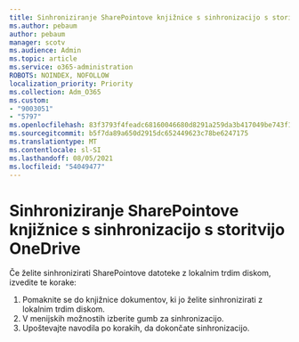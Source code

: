 ```yaml
---
title: Sinhroniziranje SharePointove knjižnice s sinhronizacijo s storitvijo OneDrive
ms.author: pebaum
author: pebaum
manager: scotv
ms.audience: Admin
ms.topic: article
ms.service: o365-administration
ROBOTS: NOINDEX, NOFOLLOW
localization_priority: Priority
ms.collection: Adm_O365
ms.custom:
- "9003051"
- "5797"
ms.openlocfilehash: 83f3793f4feadc68160046680d8291a259da3b417049be743f14a0f0784f4246
ms.sourcegitcommit: b5f7da89a650d2915dc652449623c78be6247175
ms.translationtype: MT
ms.contentlocale: sl-SI
ms.lasthandoff: 08/05/2021
ms.locfileid: "54049477"
---
```

# <a name="sync-a-sharepoint-library-with-onedrive-sync"></a>Sinhroniziranje SharePointove knjižnice s sinhronizacijo s storitvijo OneDrive

Če želite sinhronizirati SharePointove datoteke z lokalnim trdim diskom, izvedite te korake:

1. Pomaknite se do knjižnice dokumentov, ki jo želite sinhronizirati z lokalnim trdim diskom.
2. V menijskih možnostih izberite gumb za sinhronizacijo.
3. Upoštevajte navodila po korakih, da dokončate sinhronizacijo.